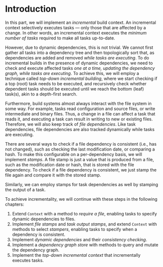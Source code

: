 # Introduction

In this part, we will implement an *incremental* build context.
An incremental context selectively executes tasks — only those that are affected by a change.
In other words, an incremental context executes the *minimum number of tasks* required to make all tasks up-to-date.

However, due to dynamic dependencies, this is not trivial.
We cannot first gather all tasks into a dependency tree and then topologically sort that, as dependencies are added and removed *while tasks are executing*.
To do incremental builds in the presence of dynamic dependencies, we need to check and execute affected tasks *one at a time, updating the dependency graph, while tasks are executing*.
To achieve this, we will employ a technique called *top-down incremental building*, where we start checking if a top (root) task needs to be executed, and recursively check whether dependent tasks should be executed until we reach the bottom (leaf) task(s), akin to a depth-first search.

Furthermore, build systems almost always interact with the file system in some way. 
For example, tasks read configuration and source files, or write intermediate and binary files.
Thus, a change in a file can affect a task that reads it, and executing a task can result in writing to new or existing files.
Therefore, we will also keep track of *file dependencies*.
Like task dependencies, file dependencies are also tracked dynamically while tasks are executing.

There are several ways to check if a file dependency is consistent (i.e., has not changed), such as checking the last modification date, or comparing a hash.
To make this configurable on a per-dependency basis, we will implement *stamps*.
A file stamp is just a value that is produced from a file, such as the modification date or hash, that is stored with the file dependency.
To check if a file dependency is consistent, we just stamp the file again and compare it with the stored stamp.

Similarly, we can employ stamps for task dependencies as well by stamping the output of a task.

To achieve incrementality, we will continue with these steps in the following chapters:
1) Extend `Context` with a method to *require a file*, enabling tasks to specify dynamic dependencies to files.
2) Implement *file stamps* and *task output stamps*, and extend `Context` with methods to select *stampers*, enabling tasks to specify when a dependency is consistent.
3) Implement *dynamic dependencies* and their *consistency checking*.
4) Implement a *dependency graph store* with methods to query and mutate the dependency graph. 
5) Implement the *top-down incremental context* that incrementally executes tasks.

[//]: # (## Implementing the Incremental Context)

[//]: # ()
[//]: # (Now we get to the fun part, incrementality!)

[//]: # ()
[//]: # (To check whether we need to execute a task, we need to check the dependencies of that task to see if any of them are not consistent.)

[//]: # (A dependency is consistent if after stamping, the new stamp equals the stored stamp.)

[//]: # (If all dependencies of the task are consistent, we return the cached output of the task.)

[//]: # (If not, we execute the task.)

[//]: # ()
[//]: # (To implement this, we will need several components:)

[//]: # (- `FileStamper` and `FileStamp` types for stamping files.)

[//]: # (- `OutputStamper` and `OutputStamp` types for stamping task outputs.)

[//]: # (- Extension to `Context` to support passing `FileStamper` and `OutputStamper` when requiring files and tasks.)

[//]: # (- A `FileDependency` type that holds a `FileStamper` and `FileStamp` to check whether a file is consistent.)

[//]: # (- A `TaskDependency` type that holds an `OutputStamper` and `OutputStamp` to check whether a task is consistent.)

[//]: # (- A `Dependency` type that merges `FileDependency` and `TaskDependency` so we can check whether a dependency is consistent without having to know what kind of dependency it is.)

[//]: # (- A `Store` type which holds the dependency graph with methods for mutating and querying the graph, using `Dependency` to represent dependencies.)

[//]: # (- A `TopDownContext` type that implements `Context` in an incremental way, using `Store`.)

[//]: # ()
[//]: # (We will start with implementing stamps and dependencies, as those can be implemented as a stand-alone part.)
